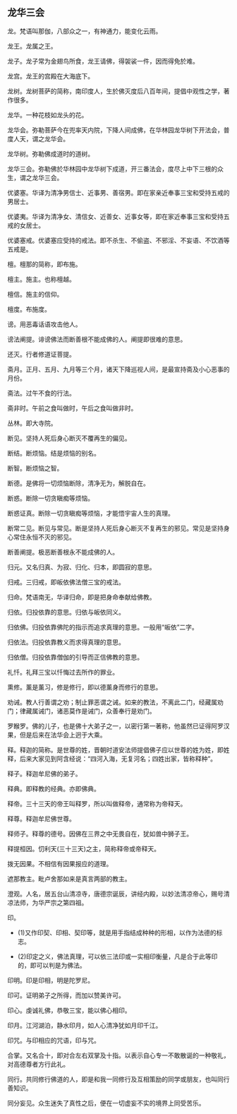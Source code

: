 ## 龙华三会

龙。梵语叫那伽，八部众之一，有神通力，能变化云雨。

龙王。龙属之王。

龙子。龙子常为金翅鸟所食，龙王请佛，得袈裟一件，因而得免於难。

龙宫。龙王的宫殿在大海底下。

龙树。龙树菩萨的简称，南印度人，生於佛灭度后八百年间，提倡中观性之学，著作很多。

龙华。一种花枝如龙头的花。

龙华会。弥勒菩萨今在兜率天内院，下降人间成佛，在华林园龙华树下开法会，普度人天，谓之龙华会。

龙华树。弥勒佛成道时的道树。

龙华三会。弥勒佛於华林园中龙华树下成道，开三番法会，度尽上中下三根的众生，谓之龙华三会。

优婆塞。华译为清净男信士、近事男、善宿男。即在家亲近奉事三宝和受持五戒的男居士。

优婆夷。华译为清净女、清信女、近善女、近事女等，即在家近奉事三宝和受持五戒的女居士。

优婆塞戒。优婆塞应受持的戒法。即不杀生、不偷盗、不邪淫、不妄语、不饮酒等五戒是。

檀。檀那的简称，即布施。

檀主。施主。也称檀越。

檀信。施主的信仰。

檀度。布施度。

谤。用恶毒话语攻击他人。

谤法阐提。诽谤佛法而断善根不能成佛的人。阐提即很难的意思。

还灭。行者修道证菩提。

斋月。正月、五月、九月等三个月，诸天下降巡视人间，是最宣持斋及小心恶事的月份。

斋法。过午不食的行法。

斋非时。午前之食叫做时，午后之食叫做非时。

丛林。即大寺院。

断见。坚持人死后身心断灭不覆再生的偏见。

断结。断烦恼。结是烦恼的别名。

断智。断烦恼之智。

断德。是佛将一切烦恼断除，清净无为，解脱自在。

断惑。断除一切贪瞋痴等烦恼。

断惑证真。断除一切贪瞋痴等烦恼，才能悟宇宙人生的真理。

断常二见。断见与常见。断是坚持人死后身心断灭不复再生的邪见。常见是坚持身心常住永恒不灭的邪见。

断善阐提。极恶断善根永不能成佛的人。

归元。又名归真、为寂、归化、归本，即圆寂的意思。

归戒。三归戒，即皈依佛法僧三宝的戒法。

归命。梵语南无，华译归命，即是把身命奉献给佛教。

归依。归投依靠的意思。归依与皈依同义。

归依佛。归投依靠佛陀的指示而追求真理的意思。一般用“皈依”二字。

归依法。归投依靠教义而求得真理的意思。

归依僧。归投依靠僧伽的引导而正信佛教的意思。

礼忏。礼拜三宝以忏悔过去所作的罪业。

熏修。薰是薰习，修是修行，即以德薰身而修行的意思。

劝诫。教人行善谓之劝；制止罪恶谓之诫。如来的教法，不离此二门，经藏属劝门；律藏属诫门，诸恶莫作是诫门，众善奉行是劝门。

罗睺罗。佛的儿子，也是佛十大弟子之一，以密行第一著称，他虽然已证得阿罗汉果，但是后来在法华会上迥于大乘。

释。释迦的简称。是世尊的姓，晋朝时道安法师提倡佛子应以世尊的姓为姓，即姓释，后来大家见到阿含经说：“四河入海，无复河名；四姓出家，皆称释种”。

释子。释迦牟尼佛的弟子。

释典。即释教的经典。亦即佛典。

释帝。三十三天的帝王叫释罗，所以叫做释帝，通常称为帝释天。

释尊。释迦牟尼佛世尊。

释师子。释尊的德号。因佛在三界之中无畏自在，犹如兽中狮子王。

释提桓因。忉利天(三十三天)之主，简称释帝或帝释天。

拨无因果。不相信有因果报应的道理。

遮那教主。毗卢舍那如来是真言两部的教主。

澄观。人名，居五台山清凉寺，唐德宗诞辰，讲经内殿，以妙法清凉帝心，赐号清凉法师，为华严宗之第四祖。

印。

- (1)又作印契、印相、契印等，就是用手指结成种种的形相，以作为法德的标志。

- (2)印定之义，佛法真理，可以依三法印或一实相印衡量，凡是合于此等印的，即可以判是为佛法。

印明。印是印相，明是陀罗尼。

印可。证明弟子之所得，而加以赞美许可。

印心。虔诚礼佛，恭敬三宝，能以佛心相印。

印月。江河湖泊，静水印月，如人心清净犹如月印千江。

印咒。与印相应的咒语，印与咒。

合掌。又名合十，即对合左右双掌及十指。以表示自心专一不敢散诞的一种敬礼，对高德尊者方行此礼。

同行。共同修行佛道的人，即是和我一同修行及互相策励的同学或朋友，也叫同行善知识。

同分妄见。众生迷失了真性之后，便在一切虚妄不实的境界上同受苦乐。
